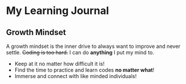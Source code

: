 # My Learning Journal

## Growth Mindset
A growth mindset is the inner drive to always want to improve and never settle. ~~Coding is too hard.~~ I can do **anything** I put my mind to. 

- Keep at it no matter how difficult it is!
- Find the time to practice and learn codes **no matter what**!
- Immerse and connect with like minded individuals!

